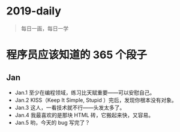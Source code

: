 # 2019-daily

> 每日一画，每日一学

# 程序员应该知道的 365 个段子

## Jan

 - Jan.1 至少在编程领域，练习比天赋重要——可以安慰自己。
 - Jan.2 KISS（Keep It Simple, Stupid ）完后，发现你根本没有对象。
 - Jan.3 这人，一看技术就不行——头发太多了。
 - Jan.4 我最喜欢的是那块 HTML 砖，它搬起来快，又容易。
 - Jan.5 哟，今天的 bug 写完了？
